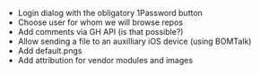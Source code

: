 * Login dialog with the obligatory 1Password button
* Choose user for whom we will browse repos
* Add comments via GH API (is that possible?)
* Allow sending a file to an auxilliary iOS device (using BOMTalk)
* Add default.pngs
* Add attribution for vendor modules and images
